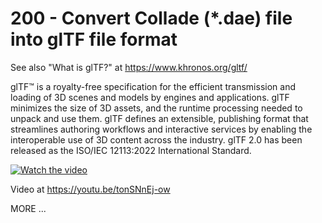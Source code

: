 # 200 - Convert Collade (*.dae) file into glTF file format

See also "What is glTF?" at https://www.khronos.org/gltf/

glTF™ is a royalty-free specification for the efficient transmission and loading of 3D scenes and models by engines and applications. glTF minimizes the size of 3D assets, and the runtime processing needed to unpack and use them. glTF defines an extensible, publishing format that streamlines authoring workflows and interactive services by enabling the interoperable use of 3D content across the industry. glTF 2.0 has been released as the ISO/IEC 12113:2022 International Standard.

[![Watch the video](https://img.youtube.com/vi/tonSNnEj-ow/default.jpg)](https://youtu.be/tonSNnEj-ow)

Video at https://youtu.be/tonSNnEj-ow

MORE ...
